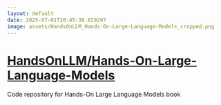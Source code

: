 ```yaml
---
layout: default
date: 2025-07-01T20:45:38.829297
image: assets/HandsOnLLM_Hands-On-Large-Language-Models_cropped.png
---
```


# [HandsOnLLM/Hands-On-Large-Language-Models](https://github.com/HandsOnLLM/Hands-On-Large-Language-Models)

Code repository for Hands-On Large Language Models book

